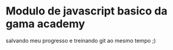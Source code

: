 # Modulo de javascript basico da gama academy
salvando meu progresso e treinando git ao mesmo tempo ;)
